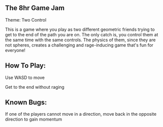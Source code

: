 ## The 8hr Game Jam
Theme: Two Control

This is a game where you play as two different geometric friends trying to get to the end of the path you are on. The only catch is, you control them at the same time with the same controls. The physics of them, since they are not spheres, creates a challenging and rage-inducing game that's fun for everyone!

## How To Play:

Use WASD to move

Get to the end without raging

## Known Bugs:

If one of the players cannot move in a direction, move back in the opposite direction to gain momentum
